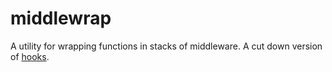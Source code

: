 # middlewrap

A utility for wrapping functions in stacks of middleware. A cut down version of [hooks](https://github.com/bnoguchi/hooks-js).
